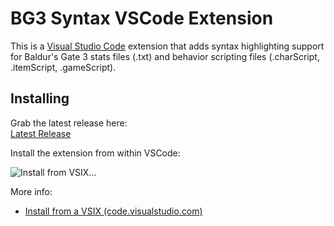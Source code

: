 # BG3 Syntax VSCode Extension

This is a [Visual Studio Code](https://code.visualstudio.com/) extension that adds syntax highlighting support for Baldur's Gate 3 stats files (.txt) and behavior scripting files (.charScript, .itemScript, .gameScript).

## Installing

Grab the latest release here:  
[Latest Release](https://github.com/LaughingLeader/bg3-syntax/releases/latest/download/bg3-syntax.vsix)

Install the extension from within VSCode:  

![Install from VSIX...](images/InstallExtensionFromVSIX.png)

More info:  
* [Install from a VSIX (code.visualstudio.com)](https://code.visualstudio.com/docs/editor/extension-marketplace#_install-from-a-vsix)
